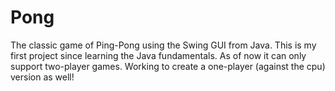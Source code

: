 # Pong
The classic game of Ping-Pong using the Swing GUI from Java. This is my first project since learning the Java fundamentals. As of now it can only support two-player games. Working to create a one-player (against the cpu) version as well!
